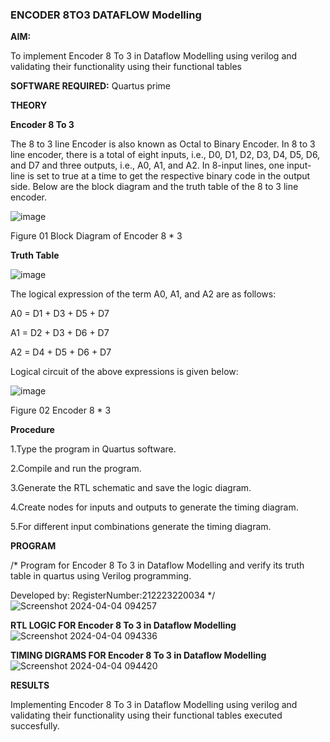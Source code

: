### ENCODER 8TO3 DATAFLOW Modelling

**AIM:**

To implement  Encoder 8 To 3 in Dataflow Modelling using verilog and validating their functionality using their functional tables

**SOFTWARE REQUIRED:** Quartus prime

**THEORY**

**Encoder 8 To 3**

The 8 to 3 line Encoder is also known as Octal to Binary Encoder. In 8 to 3 line encoder, there is a total of eight inputs, i.e., D0, D1, D2, D3, D4, D5, D6, and D7 and three outputs, i.e., A0, A1, and A2. In 8-input lines, one input-line is set to true at a time to get the respective binary code in the output side. Below are the block diagram and the truth table of the 8 to 3 line encoder.

![image](https://github.com/naavaneetha/ENCODER8TO3DATAFLOW/assets/154305477/0bc242c1-eb9e-4c47-afe5-30428470efc3)

Figure 01  Block Diagram of Encoder 8 * 3

**Truth Table**

![image](https://github.com/naavaneetha/ENCODER8TO3DATAFLOW/assets/154305477/35496b14-ae6e-4cd1-9abd-d6736b576575)

The logical expression of the term A0, A1, and A2 are as follows:

A0 = D1 + D3 + D5 + D7

A1 = D2 + D3 + D6 + D7

A2 = D4 + D5 + D6 + D7

Logical circuit of the above expressions is given below:

![image](https://github.com/naavaneetha/ENCODER8TO3DATAFLOW/assets/154305477/95acaee6-c873-4c75-89eb-ef09fb158053)

Figure 02  Encoder 8 * 3

**Procedure**

1.Type the program in Quartus software.

2.Compile and run the program.

3.Generate the RTL schematic and save the logic diagram.

4.Create nodes for inputs and outputs to generate the timing diagram.

5.For different input combinations generate the timing diagram.

**PROGRAM**

/* Program for Encoder 8 To 3 in Dataflow Modelling and verify its truth table in quartus using Verilog programming. 

Developed by: RegisterNumber:212223220034
*/
![Screenshot 2024-04-04 094257](https://github.com/hema-dharshini5/ENCODER8TO3DATAFLOW/assets/147117728/9c8c2db7-9801-488f-8c3f-7b352cd62b87)

**RTL LOGIC FOR Encoder 8 To 3 in Dataflow Modelling**
![Screenshot 2024-04-04 094336](https://github.com/hema-dharshini5/ENCODER8TO3DATAFLOW/assets/147117728/1ed8d5e9-7f4c-43c9-9c97-634f558f3e02)

**TIMING DIGRAMS FOR Encoder 8 To 3 in Dataflow Modelling**
![Screenshot 2024-04-04 094420](https://github.com/hema-dharshini5/ENCODER8TO3DATAFLOW/assets/147117728/24098c55-f9ff-421d-b0f5-e5cbc3238601)

**RESULTS**

 Implementing Encoder 8 To 3 in Dataflow Modelling using verilog and validating their functionality using their functional tables executed succesfully.



